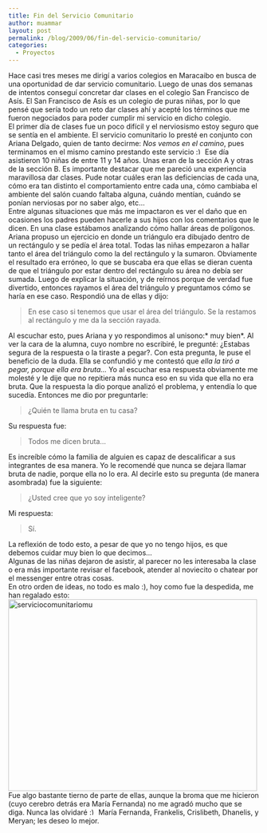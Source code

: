 ```yaml
---
title: Fin del Servicio Comunitario
author: muammar
layout: post
permalink: /blog/2009/06/fin-del-servicio-comunitario/
categories:
  - Proyectos
---
```

Hace casi tres meses me dirigí a varios colegios en Maracaibo en busca de una oportunidad de dar servicio comunitario. Luego de unas dos semanas de intentos conseguí concretar dar clases en el colegio San Francisco de Asís. El San Francisco de Asís es un colegio de puras niñas, por lo que pensé que sería todo un reto dar clases ahí y acepté los términos que me fueron negociados para poder cumplir mi servicio en dicho colegio.  
El primer día de clases fue un poco difícil y el nerviosismo estoy seguro que se sentía en el ambiente. El servicio comunitario lo presté en conjunto con Ariana Delgado, quien de tanto decirme: *Nos vemos en el camino*, pues terminamos en el mismo camino prestando este servicio <img src="http://muammar.me/blog/wp-includes/images/smilies/simple-smile.png" alt=":)" class="wp-smiley" style="height: 1em; max-height: 1em;" /> Ese día asistieron 10 niñas de entre 11 y 14 años. Unas eran de la sección A y otras de la sección B. Es importante destacar que me pareció una experiencia maravillosa dar clases. Pude notar cuáles eran las deficiencias de cada una, cómo era tan distinto el comportamiento entre cada una, cómo cambiaba el ambiente del salón cuando faltaba alguna, cuándo mentían, cuándo se ponían nerviosas por no saber algo, etc&#8230;  
Entre algunas situaciones que más me impactaron es ver el daño que en ocasiones los padres pueden hacerle a sus hijos con los comentarios que le dicen. En una clase estábamos analizando cómo hallar áreas de polígonos. Ariana propuso un ejercicio en donde un triángulo era dibujado dentro de un rectángulo y se pedía el área total. Todas las niñas empezaron a hallar tanto el área del triángulo como la del rectángulo y la sumaron. Obviamente el resultado era erróneo, lo que se buscaba era que ellas se dieran cuenta de que el triángulo por estar dentro del rectángulo su área no debía ser sumada. Luego de explicar la situación, y de reírnos porque de verdad fue divertido, entonces rayamos el área del triángulo y preguntamos cómo se haría en ese caso. Respondió una de ellas y dijo:

> En ese caso si tenemos que usar el área del triángulo. Se la restamos al rectángulo y me da la sección rayada.

Al escuchar esto, pues Ariana y yo respondimos al unisono:* muy bien*. Al ver la cara de la alumna, cuyo nombre no escribiré, le pregunté: ¿Estabas segura de la respuesta o la tiraste a pegar?. Con esta pregunta, le puse el beneficio de la duda. Ella se confundió y me contestó que *ella la tiró a pegar, porque ella era bruta&#8230;* Yo al escuchar esa respuesta obviamente me molesté y le dije que no repitiera más nunca eso en su vida que ella no era bruta. Que la respuesta la dio porque analizó el problema, y entendía lo que sucedía. Entonces me dio por preguntarle:

> ¿Quién te llama bruta en tu casa?

Su respuesta fue:

> Todos me dicen bruta&#8230;

Es increíble cómo la familia de alguien es capaz de descalificar a sus integrantes de esa manera. Yo le recomendé que nunca se dejara llamar bruta de nadie, porque ella no lo era. Al decirle esto su pregunta (de manera asombrada) fue la siguiente:

> ¿Usted cree que yo soy inteligente?

Mi respuesta:

> Sí.

La reflexión de todo esto, a pesar de que yo no tengo hijos, es que debemos cuidar muy bien lo que decimos&#8230;  
Algunas de las niñas dejaron de asistir, al parecer no les interesaba la clase o era más importante revisar el facebook, atender al noviecito o chatear por el messenger entre otras cosas.  
En otro orden de ideas, no todo es malo :), hoy como fue la despedida, me han regalado esto:  
[<img class="aligncenter size-full wp-image-891" alt="serviciocomunitariomu" src="http://muammar.me/blog/wp-content/uploads/2009/06/serviciocomunitariomu.png" width="499" height="384" />][1]  
Fue algo bastante tierno de parte de ellas, aunque la broma que me hicieron (cuyo cerebro detrás era María Fernanda) no me agradó mucho que se diga. Nunca las olvidaré <img src="http://muammar.me/blog/wp-includes/images/smilies/simple-smile.png" alt=":)" class="wp-smiley" style="height: 1em; max-height: 1em;" /> María Fernanda, Frankelis, Crislibeth, Dhanelis, y Meryan; les deseo lo mejor.

 [1]: http://muammar.me/blog/wp-content/uploads/2009/06/serviciocomunitariomu.png